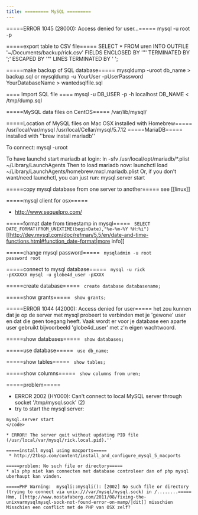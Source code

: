```yaml
---
title: ========= MySQL =========
---
```


=====ERROR 1045 (28000): Access denied for user...=====
  mysql -u root -p

=====export table to CSV file=====
  SELECT * FROM uren INTO OUTFILE '~/Documents/backup/rick.csv' FIELDS ENCLOSED BY '"' TERMINATED BY ';' ESCAPED BY '"' LINES TERMINATED BY '
';

=====make backup of SQL database=====
  mysqldump -uroot db_name > backup.sql
or
  mysqldump -u YourUser -pUserPassword YourDatabaseName > wantedsqlfile.sql

==== Import SQL file ====
  mysql -u DB_USER -p -h localhost DB_NAME < /tmp/dump.sql

=====MySQL data files on CentOS=====
  /var/lib/mysql/
  
=====Location of MySQL files on Mac OSX installed with Homebrew=====
  /usr/local/var/mysql
  /usr/local/Cellar/mysql/5.7.12
=====MariaDB=====
installed with ''brew install mariadb''

To connect:
    mysql -uroot

To have launchd start mariadb at login:
    ln -sfv /usr/local/opt/mariadb/*.plist ~/Library/LaunchAgents
Then to load mariadb now:
    launchctl load ~/Library/LaunchAgents/homebrew.mxcl.mariadb.plist
Or, if you don't want/need launchctl, you can just run:
    mysql.server start
    
=====copy mysql database from one server to another=====
see [[linux]]

=====mysql client for osx=====
* http://www.sequelpro.com/

=====format date from timestamp in mysql=====
<code sql>
SELECT DATE_FORMAT(FROM_UNIXTIME(beginDate),"%e-%m-%Y %H:%i")
</code>
[[http://dev.mysql.com/doc/refman/5.5/en/date-and-time-functions.html#function_date-format|more info]]

=====change mysql password=====
<code bash>
mysqladmin -u root password root
</code>

=====connect to mysql database=====
<code bash>
mysql -u rick -pXXXXXX
mysql -u globe4d_user -pXXXX
</code>

=====create database=====
<code mysql>
create database databasename;
</code>

=====show grants=====
<code mysql>
show grants;
</code>

=====ERROR 1044 (42000): Access denied for user=====
het zou kunnen dat je op de server met mysql probeert te verbinden met je 'gewone' user en dat die geen toegang heeft. Vaak wordt er voor je database een aparte user gebruikt bijvoorbeeld 'globe4d_user' met z'n eigen wachtwoord.

=====show databases=====
<code mysql>
show databases;
</code>

=====use database=====
<code mysql>
use db_name;
</code>

=====show tables=====
<code mysql>
show tables;
</code>

=====show columns=====
<code mysql>
show columns from uren;
</code>

=====problem=====
* ERROR 2002 (HY000): Can't connect to local MySQL server through socket '/tmp/mysql.sock' (2)
* try to start the mysql server:
```
mysql.server start
</code>

* ERROR! The server quit without updating PID file (/usr/local/var/mysql/rick.local.pid).''

=====install mysql using macports=====
 * http://2tbsp.com/content/install_and_configure_mysql_5_macports

=====problem: No such file or directory=====
* als php niet kan connecten met database controleer dan of php mysql uberhaupt kan vinden.

=====PHP Warning:  mysqli::mysqli(): [2002] No such file or directory (trying to connect via unix:///var/mysql/mysql.sock) in /........=====
Hmm, [[http://www.mostafaberg.com/2011/08/fixing-the-unixvarmysqlmysql-sock-not-found-error-on-mamp/|dit]] misschien
Misschien een conflict met de PHP van OSX zelf?
